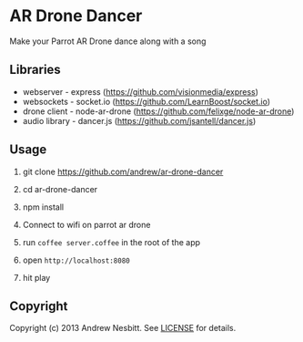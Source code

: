 # AR Drone Dancer

Make your Parrot AR Drone dance along with a song

## Libraries

* webserver - express (https://github.com/visionmedia/express)
* websockets - socket.io (https://github.com/LearnBoost/socket.io)
* drone client - node-ar-drone (https://github.com/felixge/node-ar-drone)
* audio library - dancer.js (https://github.com/jsantell/dancer.js)

## Usage

1. git clone https://github.com/andrew/ar-drone-dancer

2. cd ar-drone-dancer

3. npm install

4. Connect to wifi on parrot ar drone

5. run `coffee server.coffee` in the root of the app

6. open `http://localhost:8080`

7. hit play

## Copyright

Copyright (c) 2013 Andrew Nesbitt. See [LICENSE](https://github.com/andrew/ar-drone-keyboard/blob/master/LICENSE) for details.